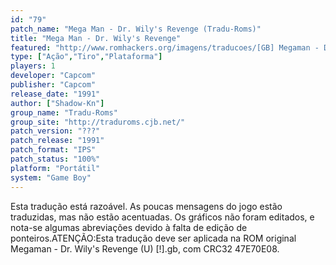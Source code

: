 ```yaml
---
id: "79"
patch_name: "Mega Man - Dr. Wily's Revenge (Tradu-Roms)"
title: "Mega Man - Dr. Wily's Revenge"
featured: "http://www.romhackers.org/imagens/traducoes/[GB] Megaman - Dr. Wily's Revenge - Tradu-Roms - 01.png"
type: ["Ação","Tiro","Plataforma"]
players: 1
developer: "Capcom"
publisher: "Capcom"
release_date: "1991"
author: ["Shadow-Kn"]
group_name: "Tradu-Roms"
group_site: "http://traduroms.cjb.net/"
patch_version: "???"
patch_release: "1991"
patch_format: "IPS"
patch_status: "100%"
platform: "Portátil"
system: "Game Boy"
---
```


Esta tradução está razoável. As poucas mensagens do jogo estão traduzidas, mas não estão acentuadas. Os gráficos não foram editados, e nota-se algumas abreviações devido à falta de edição de ponteiros.ATENÇÃO:Esta tradução deve ser aplicada na ROM original Megaman - Dr. Wily's Revenge (U) [!].gb, com CRC32 47E70E08.